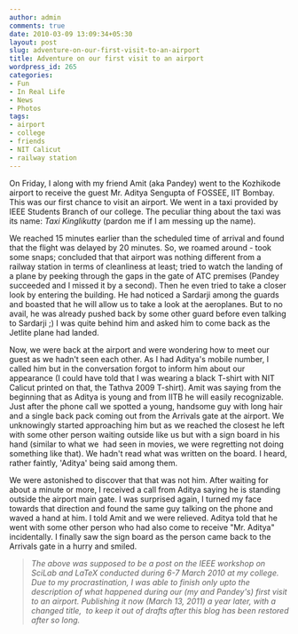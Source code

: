 ```yaml
---
author: admin
comments: true
date: 2010-03-09 13:09:34+05:30
layout: post
slug: adventure-on-our-first-visit-to-an-airport
title: Adventure on our first visit to an airport
wordpress_id: 265
categories:
- Fun
- In Real Life
- News
- Photos
tags:
- airport
- college
- friends
- NIT Calicut
- railway station
---
```


On Friday, I along with my friend Amit (aka Pandey) went to the Kozhikode airport to receive the guest Mr. Aditya Sengupta of FOSSEE, IIT Bombay. This was our first chance to visit an airport. We went in a taxi provided by IEEE Students Branch of our college. The peculiar thing about the taxi was its name: _Taxi Kinglikutty_ (pardon me if I am messing up the name).

We reached 15 minutes earlier than the scheduled time of arrival and found that the flight was delayed by 20 minutes. So, we roamed around - took some snaps; concluded that that airport was nothing different from a railway station in terms of cleanliness at least; tried to watch the landing of a plane by peeking through the gaps in the gate of ATC premises (Pandey succeeded and I missed it by a second). Then he even tried to take a closer look by entering the building. He had noticed a Sardarji among the guards and boasted that he will allow us to take a look at the aeroplanes. But to no avail, he was already pushed back by some other guard before even talking to Sardarji ;) I was quite behind him and asked him to come back as the Jetlite plane had landed.

Now, we were back at the airport and were wondering how to meet our guest as we hadn't seen each other. As I had Aditya's mobile number, I called him but in the conversation forgot to inform him about our appearance (I could have told that I was wearing a black T-shirt with NIT Calicut printed on that, the Tathva 2009 T-shirt). Amit was saying from the beginning that as Aditya is young and from IITB he will easily recognizable. Just after the phone call we spotted a young, handsome guy with long hair and a single back pack coming out from the Arrivals gate at the airport. We unknowingly started approaching him but as we reached the closest he left with some other person waiting outside like us but with a sign board in his hand (similar to what we  had seen in movies, we were regretting not doing something like that). We hadn't read what was written on the board. I heard, rather faintly, 'Aditya' being said among them.

We were astonished to discover that that was not him. After waiting for about a minute or more, I received a call from Aditya saying he is standing outside the airport main gate. I was surprised again, I turned my face towards that direction and found the same guy talking on the phone and waved a hand at him. I told Amit and we were relieved. Aditya told that he went with some other person who had also come to receive "Mr. Aditya" incidentally. I finally saw the sign board as the person came back to the Arrivals gate in a hurry and smiled.


> _The above was supposed to be a post on the IEEE workshop on SciLab and LaTeX conducted during 6-7 March 2010 at my college. Due to my procrastination, I was able to finish only upto the description of what happened during our (my and Pandey's) first visit to an airport. Publishing it now (March 13, 2011) a year later, with a changed title,  to keep it out of drafts after this blog has been restored after so long._
